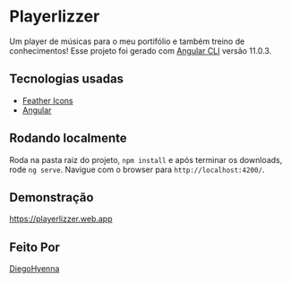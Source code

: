 # Playerlizzer

Um player de músicas para o meu portifólio e também treino de conhecimentos!
Esse projeto foi gerado com [Angular CLI](https://github.com/angular/angular-cli) versão 11.0.3.

## Tecnologias usadas

- [Feather Icons](https://feathericons.com/)
- [Angular](https://angular.io/)

## Rodando localmente

Roda na pasta raiz do projeto, `npm install` e após terminar os downloads, rode `ng serve`. Navigue com o browser para `http://localhost:4200/`.

## Demonstração

https://playerlizzer.web.app

## Feito Por

[DiegoHyenna](https://dgsite.web.app)

<!-- ## Build

Run `ng build` to build the project. The build artifacts will be stored in the `dist/` directory. Use the `--prod` flag for a production build.

## Running unit tests

Run `ng test` to execute the unit tests via [Karma](https://karma-runner.github.io).

## Running end-to-end tests

Run `ng e2e` to execute the end-to-end tests via [Protractor](http://www.protractortest.org/). -->

